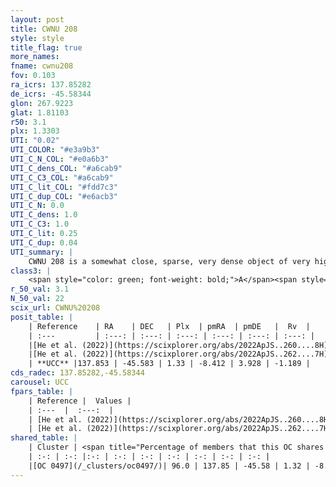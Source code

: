 ```yaml
---
layout: post
title: CWNU 208
style: style
title_flag: true
more_names: 
fname: cwnu208
fov: 0.103
ra_icrs: 137.85282
de_icrs: -45.58344
glon: 267.9223
glat: 1.81103
r50: 3.1
plx: 1.3303
UTI: "0.02"
UTI_COLOR: "#e3a9b3"
UTI_C_N_COL: "#e0a6b3"
UTI_C_dens_COL: "#a6cab9"
UTI_C_C3_COL: "#a6cab9"
UTI_C_lit_COL: "#fdd7c3"
UTI_C_dup_COL: "#e6acb3"
UTI_C_N: 0.0
UTI_C_dens: 1.0
UTI_C_C3: 1.0
UTI_C_lit: 0.25
UTI_C_dup: 0.04
UTI_summary: |
    CWNU 208 is a somewhat close, sparse, very dense object of very high C3 quality. It was recently reported in the literature.<br><br><span style="color: #99180f; font-weight: bold;">Warning: </span>This is very likely a duplicate object, which shares a large percentage of members with at least one previously reported entry.<br><br><span style="color: #99180f; font-weight: bold;">Warning: </span>contains less than 25 stars with <i>P>0.5</i> estimated.
class3: |
    <span style="color: green; font-weight: bold;">A</span><span style="color: green; font-weight: bold;">A</span>
r_50_val: 3.1
N_50_val: 22
scix_url: CWNU%20208
posit_table: |
    | Reference    | RA    | DEC   | Plx  | pmRA  | pmDE   |  Rv  |
    | :---         | :---: | :---: | :---: | :---: | :---: | :---: |
    |[He et al. (2022)](https://scixplorer.org/abs/2022ApJS..260....8H) | 137.859 | -45.571 | 1.32 | -8.54 | 3.98 | -- |
    |[He et al. (2022)](https://scixplorer.org/abs/2022ApJS..262....7H) | 137.856 | -45.574 | 1.327 | -8.51 | 3.964 | -- |
    | **UCC** |137.853 | -45.583 | 1.33 | -8.412 | 3.928 | -1.189 | 
cds_radec: 137.85282,-45.58344
carousel: UCC
fpars_table: |
    | Reference |  Values |
    | :---  |  :---:  |
    | [He et al. (2022)](https://scixplorer.org/abs/2022ApJS..260....8H) | `AG=1.8, m-M=9.35, logAge=6.7, Z=0.038` |
    | [He et al. (2022)](https://scixplorer.org/abs/2022ApJS..262....7H) | `A0=2.6, logAge=6.25` |
shared_table: |
    | Cluster | <span title="Percentage of members that this OC shares with the ones listed">%</span>   | RA   | DEC   | Plx   | pmRA  | pmDE  | Rv | UTI |
    | :-: | :-: |:-: | :-: | :-: | :-: | :-: | :-: | :-: |
    |[OC 0497](/_clusters/oc0497/)| 96.0 | 137.85 | -45.58 | 1.32 | -8.43 | 3.92 | -1.19 |0.62 |
---
```

